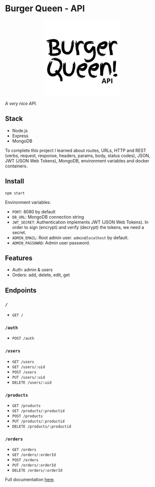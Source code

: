# Burger Queen - API

<p align="center">
  <img width="250" alt="What the hell is this?" src="./BQapi.png" />
</p>

_A very nice API._

## Stack
  - Node.js
  - Express
  - MongoDB

To complete this project I learned about routes, URLs, HTTP and REST (verbs, request, response, headers, params, body, status codes), JSON, JWT (JSON Web Tokens), MongoDB, environment variables and docker containers.

## Install 
```
npm start
```

Environment variables:
  - `PORT`: 8080 by default
  - `DB_URL`: MongoDB connection string 
  - `JWT_SECRET`: Authentication implements JWT (JSON Web Tokens). In order to sign (encrypt) and verify (decrypt) the tokens, we need a secret.
  - `ADMIN_EMAIL`: Root admin user. `admin@localhost` by default.
  - `ADMIN_PASSOWRD`: Admin user password. 


## Features
  - Auth: admin & users
  - Orders: add, delete, edit, get 

## Endpoints

### `/`

* `GET /`

### `/auth`

* `POST /auth`

### `/users`

* `GET /users`
* `GET /users/:uid`
* `POST /users`
* `PUT /users/:uid`
* `DELETE /users/:uid`

### `/products`

* `GET /products`
* `GET /products/:productid`
* `POST /products`
* `PUT /products/:productid`
* `DELETE /products/:productid`

### `/orders`

* `GET /orders`
* `GET /orders/:orderId`
* `POST /orders`
* `PUT /orders/:orderId`
* `DELETE /orders/:orderId`

Full documentation <a href="https://laboratoria.github.io/burger-queen-api/index.html">here</a>.